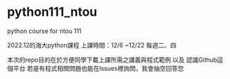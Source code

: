 # python111_ntou
python course for ntou 111

2022.12的海大python課程
上課時間：12/6 ~12/22 每週二、四 

本次的repo目的在於方便同學下載上課所需之講義與程式範例 以及 認識Github這個平台
若是有程式相關問題也能在Issues裡詢問，我會抽空回答您 
